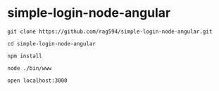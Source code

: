 # simple-login-node-angular

```
git clone https://github.com/rag594/simple-login-node-angular.git

cd simple-login-node-angular

npm install

node ./bin/www

open localhost:3000
```
